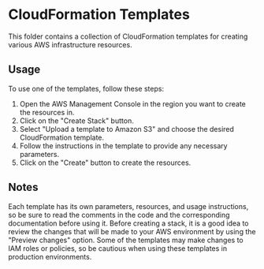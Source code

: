 # CloudFormation Templates

This folder contains a collection of CloudFormation templates for creating various AWS infrastructure resources.


## Usage
To use one of the templates, follow these steps:

1. Open the AWS Management Console in the region you want to create the resources in.
2. Click on the "Create Stack" button.
3. Select "Upload a template to Amazon S3" and choose the desired CloudFormation template.
4. Follow the instructions in the template to provide any necessary parameters.
5. Click on the "Create" button to create the resources.

## Notes
Each template has its own parameters, resources, and usage instructions, so be sure to read the comments in the code and the corresponding documentation before using it.
Before creating a stack, it is a good idea to review the changes that will be made to your AWS environment by using the "Preview changes" option.
Some of the templates may make changes to IAM roles or policies, so be cautious when using these templates in production environments.
